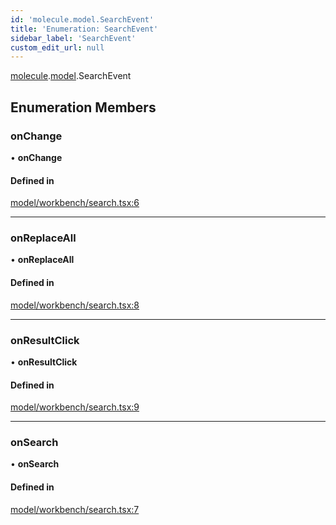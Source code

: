 ```yaml
---
id: 'molecule.model.SearchEvent'
title: 'Enumeration: SearchEvent'
sidebar_label: 'SearchEvent'
custom_edit_url: null
---
```


[molecule](../namespaces/molecule).[model](../namespaces/molecule.model).SearchEvent

## Enumeration Members

### onChange

• **onChange**

#### Defined in

[model/workbench/search.tsx:6](https://github.com/DTStack/molecule/blob/927b7d39/src/model/workbench/search.tsx#L6)

---

### onReplaceAll

• **onReplaceAll**

#### Defined in

[model/workbench/search.tsx:8](https://github.com/DTStack/molecule/blob/927b7d39/src/model/workbench/search.tsx#L8)

---

### onResultClick

• **onResultClick**

#### Defined in

[model/workbench/search.tsx:9](https://github.com/DTStack/molecule/blob/927b7d39/src/model/workbench/search.tsx#L9)

---

### onSearch

• **onSearch**

#### Defined in

[model/workbench/search.tsx:7](https://github.com/DTStack/molecule/blob/927b7d39/src/model/workbench/search.tsx#L7)
